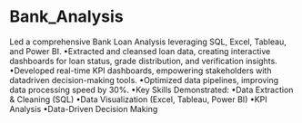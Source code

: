# Bank_Analysis

Led a comprehensive Bank Loan Analysis leveraging SQL, Excel, Tableau, and
Power BI.
•Extracted and cleansed loan data, creating interactive dashboards for loan
status, grade distribution, and verification insights.
•Developed real-time KPI dashboards, empowering stakeholders with datadriven
decision-making tools.
•Optimized data pipelines, improving data processing speed by 30%.
•Key Skills Demonstrated:
•Data Extraction & Cleaning (SQL)
•Data Visualization (Excel, Tableau, Power BI)
•KPI Analysis
•Data-Driven Decision Making
